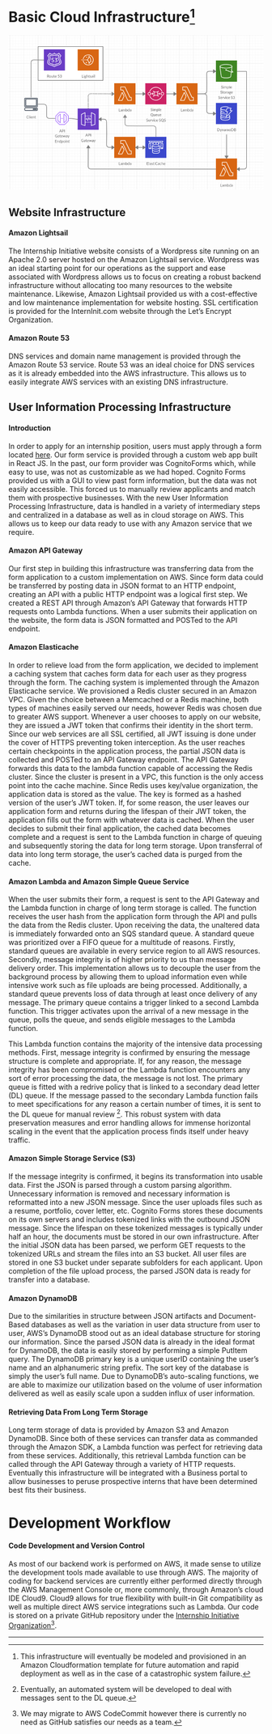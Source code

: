 # Basic Cloud Infrastructure[^1]
![Infrastructure](images/cloud_infrastructure.png)

[^1]: This infrastructure will eventually be modeled and provisioned in an Amazon Cloudformation template for future automation and rapid deployment as well as in the case of a catastrophic system failure.

## Website Infrastructure
#### Amazon Lightsail
The Internship Initiative website consists of a Wordpress site running on an Apache 2.0 server hosted on the Amazon Lightsail service. Wordpress was an ideal starting point for our operations as the support and ease associated with Wordpress allows us to focus on creating a robust backend infrastructure without allocating too many resources to the website maintenance. Likewise, Amazon Lightsail provided us with a cost-effective and low maintenance implementation for website hosting. SSL certification is provided for the InternInit.com website through the Let’s Encrypt Organization.
#### Amazon Route 53
DNS services and domain name management is provided through the Amazon Route 53 service. Route 53 was an ideal choice for DNS services as it is already embedded into the AWS infrastructure. This allows us to easily integrate AWS services with an existing DNS infrastructure.

## User Information Processing Infrastructure
#### Introduction
In order to apply for an internship position, users must apply through a form located [here](https://interninit.com/apply-2). Our form service is provided through a custom web app built in React JS. In the past, our form provider was CognitoForms which, while easy to use, was not as customizable as we had hoped. Cognito Forms provided us with a GUI to view past form information, but the data was not easily accessible. This forced us to manually review applicants and match them with prospective businesses. With the new User Information Processing Infrastructure, data is handled in a variety of intermediary steps and  centralized in a database as well as in cloud storage on AWS. This allows us to keep our data ready to use with any Amazon service that we require.

#### Amazon API Gateway
Our first step in building this infrastructure was transferring data from the form application to a custom implementation on AWS. Since form data could be transferred by posting data in JSON format to an HTTP endpoint, creating an API with a public HTTP endpoint was a logical first step. We created a REST API through Amazon’s API Gateway that forwards HTTP requests onto Lambda functions. When a user submits their application on the website, the form data is JSON formatted and POSTed to the API endpoint.
#### Amazon Elasticache
In order to relieve load from the form application, we decided to implement a caching system that caches form data for each user as they progress through the form. The caching system is implemented through the Amazon Elasticache service. We provisioned a Redis cluster secured in an Amazon VPC. Given the choice between a Memcached or a Redis machine, both types of machines easily served our needs, however Redis was chosen due to greater AWS support. Whenever a user chooses to apply on our website, they are issued a JWT token that confirms their identity in the short term. Since our web services are all SSL certified, all JWT issuing is done under the cover of HTTPS preventing token interception. As the user reaches certain checkpoints in the application process, the partial JSON data is collected and POSTed to an API Gateway endpoint. The API Gateway forwards this data to the lambda function capable of accessing the Redis cluster. Since the cluster is present in a VPC, this function is the only access point into the cache machine. Since Redis uses key/value organization, the application data is stored as the value. The key is formed as a hashed version of the user’s JWT token. If, for some reason, the user leaves our application form and returns during the lifespan of their JWT token, the application fills out the form with whatever data is cached. When the user decides to submit their final application, the cached data becomes complete and a request is sent to the Lambda function in charge of queuing and subsequently storing the data for long term storage. Upon transferral of data into long term storage, the user’s cached data is purged from the cache.
#### Amazon Lambda and Amazon Simple Queue Service
When the user submits their form, a request is sent to the API Gateway and the Lambda function in charge of long term storage is called. The function receives the user hash from the application form through the API and pulls the data from the Redis cluster. Upon receiving the data, the unaltered data is immediately forwarded onto an SQS standard queue. A standard queue was prioritized over a FIFO queue for a multitude of reasons. Firstly, standard queues are available in every service region to all AWS resources. Secondly, message integrity is of higher priority to us than message delivery order. This implementation allows us to decouple the user from the background process by allowing them to upload information even while intensive work such as file uploads are being processed. Additionally, a standard queue prevents loss of data through at least once delivery of any message. The primary queue contains a trigger linked to a second Lambda function. This trigger activates upon the arrival of a new message in the queue, polls the queue, and sends eligible messages to the Lambda function.

This Lambda function contains the majority of the intensive data processing methods. First, message integrity is confirmed by ensuring the message structure is complete and appropriate. If, for any reason, the message integrity has been compromised or the Lambda function encounters any sort of error processing the data, the message is not lost. The primary queue is fitted with a redrive policy that is linked to a secondary dead letter (DL) queue. If the message passed to the secondary Lambda function fails to meet specifications for any reason a certain number of times, it is sent to the DL queue for manual review [^2]. This robust system with data preservation measures and error handling allows for immense horizontal scaling in the event that the application process finds itself under heavy traffic.

[^2]: Eventually, an automated system will be developed to deal with messages sent to the DL queue.

#### Amazon Simple Storage Service (S3)
If the message integrity is confirmed, it begins its transformation into usable data. First the JSON is parsed through a custom parsing algorithm. Unnecessary information is removed and necessary information is reformatted into a new JSON message. Since the user uploads files such as a resume, portfolio, cover letter, etc. Cognito Forms stores these documents on its own servers and includes tokenized links with the outbound JSON message. Since the lifespan on these tokenized messages is typically under half an hour, the documents must be stored in our own infrastructure. After the initial JSON data has been parsed, we perform GET requests to the tokenized URLs and stream the files into an S3 bucket. All user files are stored in one S3 bucket under separate subfolders for each applicant. Upon completion of the file upload process, the parsed JSON data is ready for transfer into a database.

#### Amazon DynamoDB
Due to the similarities in structure between JSON artifacts and Document-Based databases as well as the variation in user data structure from user to user, AWS’s DynamoDB stood out as an ideal database structure for storing our information. Since the parsed JSON data is already in the ideal format for DynamoDB, the data is easily stored by performing a simple PutItem query. The DynamoDB primary key is a unique userID containing the user’s name and an alphanumeric string prefix. The sort key of the database is simply the user’s full name. Due to DynamoDB’s auto-scaling functions, we are able to maximize our utilization based on the volume of user information delivered as well as easily scale upon a sudden influx of user information.

#### Retrieving Data From Long Term Storage
Long term storage of data is provided by Amazon S3 and Amazon DynamoDB. Since both of these services can transfer data as commanded through the Amazon SDK, a Lambda function was perfect for retrieving data from these services. Additionally, this retrieval Lambda function can be called through the API Gateway through a variety of HTTP requests. Eventually this infrastructure will be integrated with a Business portal to allow businesses to peruse prospective interns that have been determined best fits their business.

# Development Workflow
#### Code Development and Version Control
As most of our backend work is performed on AWS, it made sense to utilize the development tools made available to use through AWS. The majority of coding for backend services are currently either performed directly through the AWS Management Console or, more commonly, through Amazon’s cloud IDE Cloud9. Cloud9 allows for true flexibility with built-in Git compatibility as well as multiple direct AWS service integrations such as Lambda. Our code is stored on a private GitHub repository under the [Internship Initiative Organization](https://github.com/InternInit)[^3].

---

[^3]: We may migrate to AWS CodeCommit however there is currently no need as GitHub satisfies our needs as a team.

